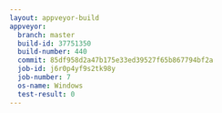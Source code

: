 ```yaml
---
layout: appveyor-build
appveyor:
  branch: master
  build-id: 37751350
  build-number: 440
  commit: 85df958d2a47b175e33ed39527f65b867794bf2a
  job-id: j6r0p4yf9s2tk98y
  job-number: 7
  os-name: Windows
  test-result: 0
---
```

